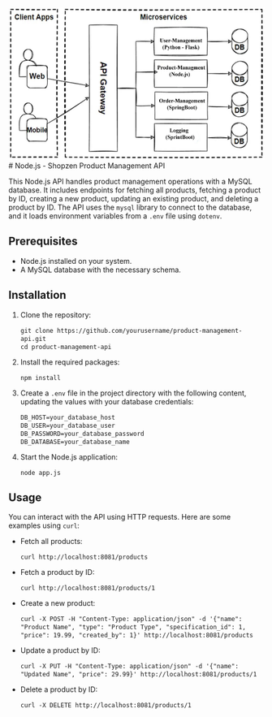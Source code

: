 <img src="https://github.com/Athiselva/Shopzen-SQL/blob/main/Microservice.jpg" alt="Microservice" width="550" height="300">
# Node.js - Shopzen Product Management API

This Node.js API handles product management operations with a MySQL database. It includes endpoints for fetching all products, fetching a product by ID, creating a new product, updating an existing product, and deleting a product by ID. The API uses the `mysql` library to connect to the database, and it loads environment variables from a `.env` file using `dotenv`.

## Prerequisites

- Node.js installed on your system.
- A MySQL database with the necessary schema.

## Installation

1. Clone the repository:

   ```shell
   git clone https://github.com/yourusername/product-management-api.git
   cd product-management-api
   ```

2. Install the required packages:

   ```shell
   npm install
   ```

3. Create a `.env` file in the project directory with the following content, updating the values with your database credentials:

   ```env
   DB_HOST=your_database_host
   DB_USER=your_database_user
   DB_PASSWORD=your_database_password
   DB_DATABASE=your_database_name
   ```

4. Start the Node.js application:

   ```shell
   node app.js
   ```

## Usage

You can interact with the API using HTTP requests. Here are some examples using `curl`:

- Fetch all products:

   ```shell
   curl http://localhost:8081/products
   ```

- Fetch a product by ID:

   ```shell
   curl http://localhost:8081/products/1
   ```

- Create a new product:

   ```shell
   curl -X POST -H "Content-Type: application/json" -d '{"name": "Product Name", "type": "Product Type", "specification_id": 1, "price": 19.99, "created_by": 1}' http://localhost:8081/products
   ```

- Update a product by ID:

   ```shell
   curl -X PUT -H "Content-Type: application/json" -d '{"name": "Updated Name", "price": 29.99}' http://localhost:8081/products/1
   ```

- Delete a product by ID:

   ```shell
   curl -X DELETE http://localhost:8081/products/1
   ```
